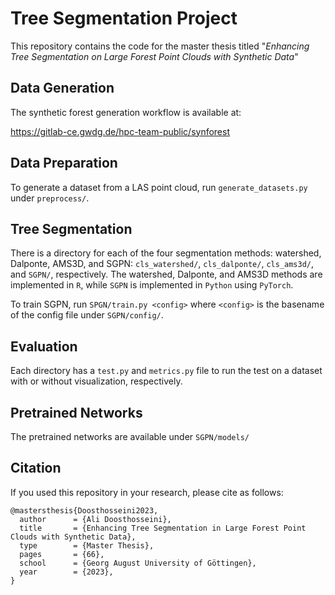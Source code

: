 # Tree Segmentation Project

This repository contains the code for the master thesis titled "*Enhancing Tree Segmentation on Large Forest Point Clouds with Synthetic Data*"

## Data Generation

The synthetic forest generation workflow is available at:

https://gitlab-ce.gwdg.de/hpc-team-public/synforest

## Data Preparation

To generate a dataset from a LAS point cloud, run `generate_datasets.py` under `preprocess/`.

## Tree Segmentation

There is a directory for each of the four segmentation methods: watershed, Dalponte, AMS3D, and SGPN: `cls_watershed/`, `cls_dalponte/`, `cls_ams3d/`, and `SGPN/`, respectively. The watershed, Dalponte, and AMS3D methods are implemented in `R`, while `SGPN` is implemented in `Python` using `PyTorch`.

To train SGPN, run `SPGN/train.py <config>` where `<config>` is the basename of the config file under `SGPN/config/`.

## Evaluation

Each directory has a `test.py` and `metrics.py` file to run the test on a dataset with or without visualization, respectively.

## Pretrained Networks

The pretrained networks are available under `SGPN/models/`

## Citation

If you used this repository in your research, please cite as follows:

```
@mastersthesis{Doosthosseini2023,
  author      = {Ali Doosthosseini},
  title       = {Enhancing Tree Segmentation in Large Forest Point Clouds with Synthetic Data},
  type        = {Master Thesis},
  pages       = {66},
  school      = {Georg August University of Göttingen},
  year        = {2023},
}
```


